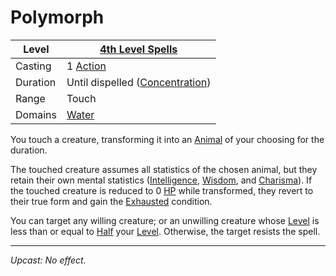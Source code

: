 # Polymorph

| Level    | [4th Level Spells](4th%20Level%20Spells.md)                           |
| -------- | --------------------------------------------------------------------- |
| Casting  | 1 [Action](../../../../Game%20Procedures/Core%20Procedures/Action.md) |
| Duration | Until dispelled ([Concentration](../../Concentration.md))             |
| Range    | Touch                                                                 |
| Domains  | [Water](../../Spell%20Domains/Water.md)                               |

You touch a creature, transforming it into an [Animal](../../../../Resources%20for%20GMs/Creatures/Creature%20Types/Animal.md) of your choosing for the duration.

The touched creature assumes all statistics of the chosen animal, but they retain their own mental statistics ([Intelligence](../../../../Player%20Characters/The%20Ability%20Scores/Intelligence.md), [Wisdom](../../../../Player%20Characters/The%20Ability%20Scores/Wisdom.md), and [Charisma](../../../../Player%20Characters/The%20Ability%20Scores/Charisma.md)). If the touched creature is reduced to 0 [HP](../../../../Player%20Characters/Derived%20Statistics/Health%20Points.md) while transformed, they revert to their true form and gain the [Exhausted](../../../../Game%20Procedures/Conditions/Exhausted.md) condition.

You can target any willing creature; or an unwilling creature whose [Level](../../../../Player%20Characters/Derived%20Statistics/Level.md) is less than or equal to [Half](../../../../Game%20Procedures/Core%20Procedures/Half.md) your [Level](../../../../Player%20Characters/Derived%20Statistics/Level.md). Otherwise, the target resists the spell.

---
*Upcast: No effect.*
